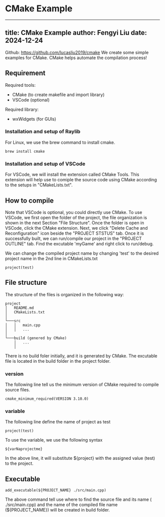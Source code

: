 # CMake Example
---
title: CMake Example
author: Fengyi Liu
date: 2024-12-24
---
Github: https://github.com/lucasliu2019/cmake
We create some simple examples for CMake. CMake helps automate the compilation process!


## Requirement
Required tools:
- CMake (to create makefile and import library)
- VSCode (optional)

Required library:
- wxWidgets (for GUIs)

### Installation and setup of Raylib
For Linux, we use the brew command to install cmake. 
```
brew install cmake
```


### Installation and setup of VSCode
For VSCode, we will install the extension called CMake Tools. This extension will help use to comiple the source code using CMake according to the setups in "CMakeLists.txt".


## How to compile
Note that VSCode is optional, you could directly use CMake. To use VSCode, we first open the folder of the project, the file organization is shown in the next Section "File Structure". Once the folder is open in VSCode, click the CMake extension. Next, we click "Delete Cache and Reconfiguration" icon beside the "PROJECT STSTUS" tab. Once it is successfully built, we can run/compile our project in the "PROJECT OUTLINE" tab. Find the excutable 'myGame' and right click to run/debug. 

We can change the compiled project name by changing 'test' to the desired project name in the 2nd line in CMakeLists.txt
```
project(test)
```

## File structure
The structure of the files is organized in the following way:
```
project
│   README.md
│   CMakeLists.txt    
│
└───src
│   │   main.cpp
│   │   ...
│   
└───build (genered by CMake)
    │   ...
    │
```

There is no build foler initially, and it is generated by CMake. The excutable file is located in the build folder in the project folder.


### version
The following line tell us the minimum version of CMake required to compile source files.
```
cmake_minimum_required(VERSION 3.10.0)
```

### variable
The following line define the name of project as test
```
project(test)
```
To use the variable, we use the following syntax
```
${varNaprojectme}
```
In the above line, it will substitute ${project} with the assigned value (test) to the project.

## Executable
```
add_executable(${PROJECT_NAME} ./src/main.cpp)
```
The above command tell use where to find the source file and its name ( ./src/main.cpp) and the name of the compiled file name (${PROJECT_NAME}) will be created in build folder.